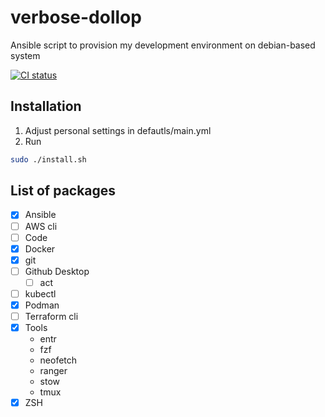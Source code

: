 # verbose-dollop
Ansible script to provision my development environment on debian-based system

[![CI status](https://github.com/pezzu/verbose-dollop/actions/workflows/ci.yml/badge.svg)](https://github.com/pezzu/verbose-dollop/actions/workflows/ci.yml)

## Installation
1. Adjust personal settings in defautls/main.yml
1. Run

```sh
sudo ./install.sh
```


## List of packages

 - [x] Ansible
 - [ ] AWS cli
 - [ ] Code
 - [x] Docker
 - [x] git
 - [ ] Github Desktop
     - [ ] act
 - [ ] kubectl
 - [x] Podman
 - [ ] Terraform cli
 - [x] Tools
    - entr
    - fzf
    - neofetch
    - ranger
    - stow
    - tmux
 - [x] ZSH
